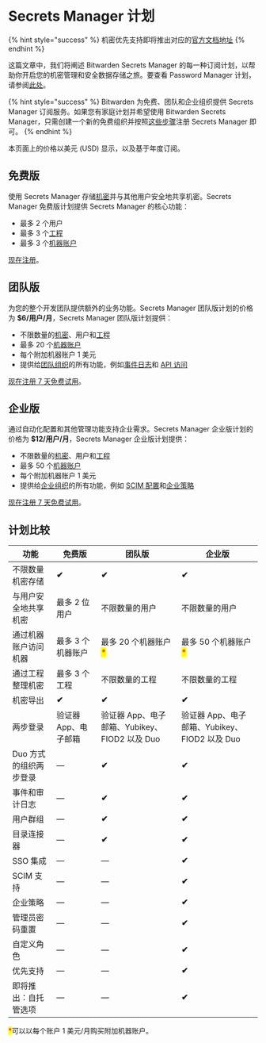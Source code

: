# Secrets Manager 计划

{% hint style="success" %}
机密优先支持即将推出对应的[官方文档地址](https://bitwarden.com/help/secrets-manager-plans/)
{% endhint %}

这篇文章中，我们将阐述 Bitwarden Secrets Manager 的每一种订阅计划，以帮助你开启您的机密管理和安全数据存储之旅。要查看 Password Manager 计划，请参阅[此处](../password-manager/about-bitwarden-plans.md)。

{% hint style="success" %}
Bitwarden 为免费、团队和企业组织提供 Secrets Manager 订阅服务。如果您有家庭计划并希望使用 Bitwarden Secrets Manager，只需创建一个新的免费组织并按照[这些步骤](../../secrets-manager/get-started/secrets-manager-quick-start.md)注册 Secrets Manager 即可。
{% endhint %}

本页面上的价格以美元 (USD) 显示，以及基于年度订阅。

## 免费版 <a href="#free" id="free"></a>

使用 Secrets Manager 存储[机密](../../secrets-manager/your-secrets/secrets.md)并与其他用户安全地共享机密。Secrets Manager 免费版计划提供 Secrets Manager 的核心功能：

* 最多 2 个用户
* 最多 3 个[工程](../../secrets-manager/your-secrets/projects.md)
* 最多 3 个[机器账户](../../secrets-manager/your-secrets/machine-accounts.md)

[现在注册](https://bitwarden.com/go/start-secrets-free/)。

## 团队版 <a href="#teams" id="teams"></a>

为您的整个开发团队提供额外的业务功能。Secrets Manager 团队版计划的价格为 **$6/用户/月**，Secrets Manager 团队版计划提供：

* 不限数量的[机密](../../secrets-manager/your-secrets/secrets.md)、用户和[工程](../../secrets-manager/your-secrets/projects.md)
* 最多 20 个[机器账户](../../secrets-manager/your-secrets/machine-accounts.md)
* 每个附加机器账户 1 美元
* 提供给[团队组织](../../organizations/organizations.md#types-of-organizations)的所有功能，例如[事件日志](../../admin-console/reporting/event-logs.md)和 [API 访问](../../organizations/bitwarden-public-api.md)

[现在注册 7 天免费试用](https://bitwarden.com/go/start-secrets-teams-trial/)。

## 企业版 <a href="#enterprise" id="enterprise"></a>

通过自动化配置和其他管理功能支持企业需求。Secrets Manager 企业版计划的价格为 **$12/用户/月**，Secrets Manager 企业版计划提供：

* 不限数量的[机密](../../secrets-manager/your-secrets/secrets.md)、用户和[工程](../../secrets-manager/your-secrets/projects.md)
* 最多 50 个[机器账户](../../secrets-manager/your-secrets/machine-accounts.md)
* 每个附加机器账户 1 美元
* 提供给[企业组织](../../organizations/organizations.md#types-of-organizations)的所有功能，例如 [SCIM 配置](../../scim/about-scim.md)和[企业策略](../../organizations/enterprise-policies.md)

[现在注册 7 天免费试用](https://bitwarden.com/go/start-secrets-teams-trial/)。

## 计划比较 <a href="#compare-plans" id="compare-plans"></a>

| 功能            | 免费版          | 团队版                                           | 企业版                                           |
| ------------- | ------------ | --------------------------------------------- | --------------------------------------------- |
| 不限数量机密存储      | **✔︎**       | **✔︎**                                        | **✔︎**                                        |
| 与用户安全地共享机密    | 最多 2 位用户     | 不限数量的用户                                       | 不限数量的用户                                       |
| 通过机器账户访问机器    | 最多 3 个机器账户   | 最多 20 个机器账户<mark style="color:red;">\*</mark> | 最多 50 个机器账户<mark style="color:red;">\*</mark> |
| 通过工程整理机密      | 最多 3 个工程     | 不限数量的工程                                       | 不限数量的工程                                       |
| 机密导出          | **✔︎**       | **✔︎**                                        | **✔︎**                                        |
| 两步登录          | 验证器 App、电子邮箱 | 验证器 App、电子邮箱、Yubikey、FIOD2 以及 Duo             | 验证器 App、电子邮箱、Yubikey、FIOD2 以及 Duo             |
| Duo 方式的组织两步登录 | —            | **✔︎**                                        | **✔︎**                                        |
| 事件和审计日志       | —            | **✔︎**                                        | **✔︎**                                        |
| 用户群组          | —            | **✔︎**                                        | **✔︎**                                        |
| 目录连接器         | —            | **✔︎**                                        | **✔︎**                                        |
| SSO 集成        | —            | —                                             | **✔︎**                                        |
| SCIM 支持       | —            | —                                             | **✔︎**                                        |
| 企业策略          | —            | —                                             | **✔︎**                                        |
| 管理员密码重置       | —            | —                                             | **✔︎**                                        |
| 自定义角色         | —            | —                                             | **✔︎**                                        |
| 优先支持          | —            | —                                             | **✔︎**                                        |
| 即将推出：自托管选项    | —            | —                                             | **✔︎**                                        |

<mark style="color:red;">\*</mark>可以以每个账户 1 美元/月购买附加机器账户。
